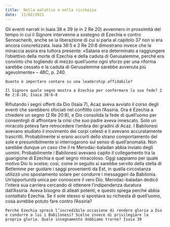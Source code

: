 ```yaml
---
title:  Nella malattia e nella ricchezza
date:  11/02/2021
---
```


Gli eventi narrati in Isaia 38 e 39 (e in 2 Re 20) avvennero in prossimità del tempo in cui il Signore intervenne a sostegno di Ezechia e contro Sennacherib, anche se la liberazione di cui si parla al capitolo 37 non si era ancora concretizzata. Isaia 38:5 e 2 Re 20:6 dimostrano invece che la minaccia assira era tuttora presente: «Satana era determinato a raggiungere l’obiettivo della morte di Ezechia e della caduta di Gerusalemme, perché era convinto che togliendo di mezzo quell’uomo ogni sforzo per una riforma sarebbe cessato e la caduta di Gerusalemme sarebbe avvenuta più agevolmente» – 4BC, p. 240.

`Quanto è importare contare su una leadership affidabile?`

`Il Signore quale segno mostra a Ezechia per confermare la sua fede? 2 Re 2:8-10; Isaia 38:6-8`

Rifiutando i segni offerti da Dio (Isaia 7), Acaz aveva avviato il corso degli eventi che sarebbero sfociati nel conflitto con l’Assiria. Ora è Ezechia a chiedere un segno (2 Re 20:8), e Dio consolida la fede di quell’uomo per consentirgli di affrontare la crisi che suo padre aveva innescato. Solo un miracolo poteva fare retrocedere l’ombra dei gradini di Acaz. I Babilonesi avevano studiato il movimento dei corpi celesti e li avevano accuratamente trascritti. Probabilmente si erano accorti dello strano comportamento del sole e presumibilmente si interrogarono sul senso di quell’anomalia. Non sarebbe dunque un caso che il re Merodac-baladan abbia inviato degli uomini. Probabilmente i Babilonesi avevano capito il collegamento tra la guarigione di Ezechia e quel segno miracoloso. Oggi sappiamo per quale motivo Dio lo scelse; così, come in seguito si sarebbe servito della stella di Betlemme per guidare i saggi provenienti da Est, in quella circostanza utilizzò uno spostamento solare per condurre i messaggeri da Babilonia. Un’opportunità unica per conoscere il vero Dio. Merodac-baladan dedicò l’intera sua carriera cercando di ottenere l’indipendenza duratura dall’Assiria. Aveva bisogno di alleati potenti, e questo spiega perché abbia contattato Ezechia. Se il sole stesso si spostava su richiesta di quell’uomo, cosa avrebbe potuto fare contro l’Assiria?

`Perché Ezechia sprecò l’incredibile occasione di rendere gloria a Dio e condurre a lui i Babilonesi? Scelse invece di privilegiare la propria gloria. Quale insegnamento dobbiamo trarne? Isaia 39`